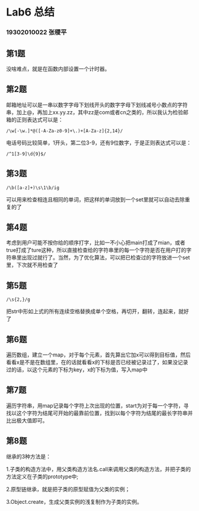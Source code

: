 # Lab6 总结

### 19302010022 张稷平

## 第1题

没啥难点，就是在函数内部设置一个计时器。

## 第2题

邮箱地址可以是一串以数字字母下划线开头的数字字母下划线减号小数点的字符串，加上@，再加上xx.yy.zz，其中zz是com或者cn之类的，所以我认为检验邮箱的正则表达式可以是：

```regrex
/\w[-\w.]*@([-A-Za-z0-9]+\.)+[A-Za-z]{2,14}/
```

电话号码比较简单，1开头，第二位3-9，还有9位数字，于是正则表达式可以是：

```regrex
/^1[3-9]\d{9}$/
```

## 第3题

```
/\b([a-z]+)\s\1\b/ig
```

可以用来检查相连且相同的单词，把这样的单词放到一个set里就可以自动去除重复的了

## 第4题

考虑到用户可能不按你给的顺序打字，比如一不小心把main打成了mian，或者true打成了ture这种，所以直接检查给的字符串里的每一个字符是否在用户打的字符串里出现过就行了。当然，为了优化算法，可以把已检查过的字符放进一个set里，下次就不用检查了

## 第5题

```
/\s{2,}/g
```

把str中形如上式的所有连续空格替换成单个空格，再切开，翻转，连起来，就好了

## 第6题

遍历数组，建立一个map，对于每个元素，首先算出它加x可以得到目标值，然后看看x是不是在数组里，在的话就看看x的下标是否已经被记录过了，如果没记录过的话，以这个元素的下标为key，x的下标为值，写入map中

## 第7题

遍历字符串，用map记录每个字符上次出现的位置，start为对于每一个字符，寻找以这个字符为结尾可开始的最靠前位置，找到以每个字符为结尾的最长字符串并比出极大值即可。

## 第8题

继承的3种方法是：

1.子类的构造方法中，用父类构造方法名.call来调用父类的构造方法，并把子类的方法定义在子类的prototype中;

2.原型链继承，就是把子类的原型赋值为父类的实例；

3.Object.create，生成父类实例的浅复制作为子类的实例。